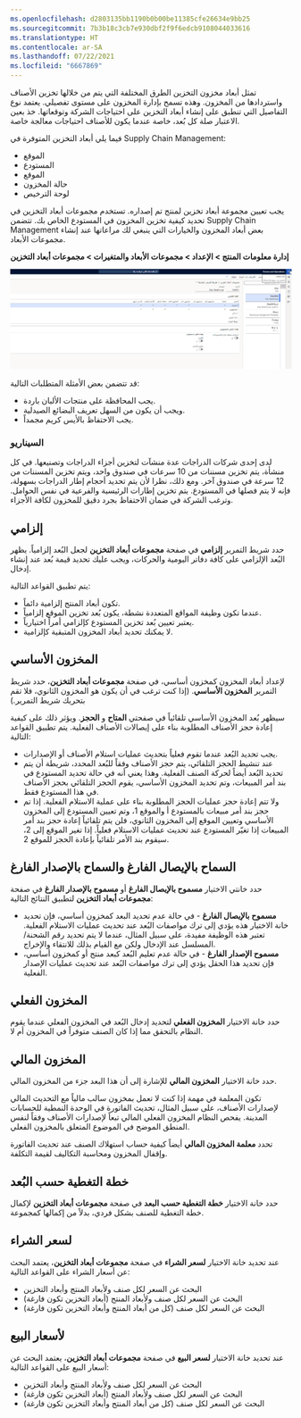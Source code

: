 ```yaml
---
ms.openlocfilehash: d2803135bb1190b0b00be11385cfe26634e9bb25
ms.sourcegitcommit: 7b3b18c3cb7e930dbf2f9f6edcb9108044033616
ms.translationtype: HT
ms.contentlocale: ar-SA
ms.lasthandoff: 07/22/2021
ms.locfileid: "6667869"
---
```

تمثل أبعاد مخزون التخزين الطرق المختلفة التي يتم من خلالها تخزين الأصناف واستردادها من المخزون. وهذه تسمح بإدارة المخزون على مستوى تفصيلي. يعتمد نوع التفاصيل التي تنطبق على إنشاء أبعاد التخزين على احتياجات الشركة وتوقعاتها. خذ بعين الاعتبار صلة كل بُعد، خاصة عندما يكون للأصناف احتياجات معالجة خاصة.

فيما يلي أبعاد التخزين المتوفرة في Supply Chain Management:

- الموقع
- المستودع
- الموقع
- حالة المخزون
- لوحة الترخيص

يجب تعيين مجموعة أبعاد تخزين لمنتج تم إصداره. تستخدم مجموعات أبعاد التخزين في تحديد كيفية تخزين المخزون في المستودع الخاص بك. تتضمن Supply Chain Management بعض أبعاد المخزون والخيارات التي ينبغي لك مراعاتها عند إنشاء مجموعات الأبعاد.  

**إدارة معلومات المنتج > الإعداد > مجموعات الأبعاد والمتغيرات > مجموعات أبعاد التخزين**

[![لقطة شاشة لصفحة مجموعات أبعاد التخزين.](../media/storage-dimension-groups.png)](../media/storage-dimension-groups.png#lightbox)

قد تتضمن بعض الأمثلة المتطلبات التالية:

- يجب المحافظة على منتجات الألبان باردة.
- ويجب أن يكون من السهل تعريف البضائع الصيدلية.
- يجب الاحتفاظ بالأيس كريم مجمداً.

### <a name="scenario"></a>السيناريو 

لدى إحدى شركات الدراجات عدة منشآت لتخزين أجزاء الدراجات وتصنيعها. في كل منشأة، يتم تخزين مسننات من 10 سرعات في صندوق واحد، ويتم تخزين المسننات من 12 سرعة في صندوق آخر. ومع ذلك، نظرا لأن يتم تحديد أحجام إطار الدراجات بسهولة، فإنه لا يتم فصلها في المستودع. يتم تخزين إطارات الرئيسية والفرعية في نفس الحوامل. وترغب الشركة في ضمان الاحتفاظ بجرد دقيق للمخزون لكافة الأجزاء.

## <a name="mandatory"></a>إلزامي 

حدد شريط التمرير **إلزامي** في صفحة **مجموعات أبعاد التخزين** لجعل البُعد إلزامياً. يظهر البُعد الإلزامي على كافة دفاتر اليومية والحركات، ويجب عليك تحديد قيمة بُعد عند إنشاء إدخال. 

يتم تطبيق القواعد التالية: 

- تكون أبعاد المنتج إلزامية دائماً.
- عندما تكون وظيفة المواقع المتعددة نشطة، يكون بُعد تخزين الموقع إلزامياً.
- يعتبر تعيين بُعد تخزين المستودع كإلزامي أمراً اختيارياً.
- لا يمكنك تحديد أبعاد المخزون المتبقية كإلزامية.

## <a name="primary-stocking"></a>المخزون الأساسي 

لإعداد أبعاد المخزون كمخزون أساسي، في صفحة **مجموعات أبعاد التخزين**، حدد شريط التمرير **المخزون الأساسي**. (إذا كنت ترغب في أن يكون هو المخزون الثانوي، فلا تقم بتحريك شريط التمرير.)

سيظهر بُعد المخزون الأساسي تلقائياً في صفحتي **المتاح** و **الحجز**. ويؤثر ذلك على كيفية إعادة حجز الأصناف المطلوبة بناء على إيصالات الأصناف الفعلية. يتم تطبيق القواعد التالية:

- يجب تحديد البُعد عندما تقوم فعلياً بتحديث عمليات استلام الأصناف أو الإصدارات.
- عند تنشيط الحجز التلقائي، يتم حجز الأصناف وفقاً للبُعد المحدد، شريطة أن يتم تحديد البُعد أيضاً لحركة الصنف الفعلية. وهذا يعني أنه في حالة تحديد المستودع في بند أمر المبيعات، وتم تحديد المخزون الأساسي، يقوم الحجز التلقائي بحجز الأصناف في هذا المستودع فقط.
- ولا تتم إعادة حجز عمليات الحجز المطلوبة بناء على عملية الاستلام الفعلية. إذا تم حجز بند أمر مبيعات بالمستودع أ والموقع 1، وتم تعيين المستودع إلى المخزون الأساسي وتعيين الموقع إلى المخزون الثانوي، فلن يتم تلقائياً إعادة حجز بند أمر المبيعات إذا تغيّر المستودع عند تحديث عمليات الاستلام فعلياً. إذا تغير الموقع إلى 2، سيقوم بند الأمر تلقائياً بإعادة الحجز للموقع 2.

## <a name="blank-receipt-allowed-and-blank-issue-allowed"></a>السماح بالإيصال الفارغ والسماح بالإصدار الفارغ 

حدد خانتي الاختيار **مسموح بالإيصال الفارغ** أو **مسموح بالإصدار الفارغ** في صفحة **مجموعات أبعاد التخزين** لتطبيق النتائج التالية:

- **مسموح بالإيصال الفارغ** - في حالة عدم تحديد البعد كمخزون أساسي، فإن تحديد خانة الاختيار هذه يؤدي إلى ترك مواصفات البُعد عند تحديث عمليات الاستلام الفعلية. تعتبر هذه الوظيفة مفيدة، على سبيل المثال، عندما لا يتم تحديد رقم الشحنة/المسلسل عند الإدخال ولكن مع القيام بذلك للانتقاء والإخراج.
- **مسموح الإصدار الفارغ** - في حالة عدم تعليم البُعد كبعد منتج أو كمخزون أساسي، فإن تحديد هذا الحقل يؤدي إلى ترك مواصفات البُعد عند تحديث عمليات الإصدار الفعلية.

## <a name="physical-inventory"></a>المخزون الفعلي 

حدد خانة الاختيار **المخزون الفعلي** لتحديد إدخال البُعد في المخزون الفعلي عندما يقوم النظام بالتحقق مما إذا كان الصنف متوفراً في المخزون أم لا.

## <a name="financial-inventory"></a>المخزون المالي 

حدد خانة الاختيار **المخزون المالي** للإشارة إلى أن هذا البعد جزء من المخزون المالي. 

تكون المعلمة في مهمة إذا كنت لا تعمل بمخزون سالب مالياً مع التحديث المالي لإصدارات الأصناف، على سبيل المثال، تحديث الفاتورة في الوحدة النمطية للحسابات المدينة. يفحص النظام المخزون الفعلي المالي تبعاً لإصدارات الأصناف وفقاً لنفس المنطق الموضح في الموضوع المتعلق بالمخزون الفعلي.

تحدد **معلمة المخزون المالي** أيضاً كيفية حساب استهلاك الصنف عند تحديث الفاتورة وإقفال المخزون ومحاسبة التكاليف لقيمة التكلفة.

## <a name="coverage-plan-by-dimension"></a>خطة التغطية حسب البُعد 

حدد خانة الاختيار **خطة التغطية حسب البعد** في صفحة **مجموعات أبعاد التخزين** لإكمال خطة التغطية للصنف بشكل فردي، بدلاً من إكمالها كمجموعة.

## <a name="for-purchase-price"></a>لسعر الشراء

عند تحديد خانة الاختيار **لسعر الشراء** في صفحة **مجموعات أبعاد التخزين**، يعتمد البحث عن أسعار الشراء على القواعد التالية:

- البحث عن السعر لكل صنف ولأبعاد المنتج وأبعاد التخزين
- البحث عن السعر لكل صنف ولأبعاد المنتج (أبعاد التخزين تكون فارغة)
- البحث عن السعر لكل صنف (كل من أبعاد المنتج وأبعاد التخزين تكون فارغة)


## <a name="for-sales-prices"></a>لأسعار البيع

عند تحديد خانة الاختيار **لسعر البيع** في صفحة **مجموعات أبعاد التخزين**، يعتمد البحث عن أسعار البيع على القواعد التالية:

- البحث عن السعر لكل صنف ولأبعاد المنتج وأبعاد التخزين
- البحث عن السعر لكل صنف ولأبعاد المنتج (أبعاد التخزين تكون فارغة)
- البحث عن السعر لكل صنف (كل من أبعاد المنتج وأبعاد التخزين تكون فارغة)


